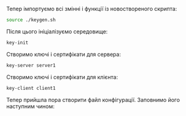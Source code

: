 Тепер імпортуємо всі змінні і функції із новоствореного скрипта:

```bash
source ./keygen.sh
```

Після цього ініціалізуємо середовище:

```bash
key-init
```

Створимо ключі і сертифікати для сервера:

```bash
key-server server1
```

Створимо ключі і сертифікати для клієнта:

```bash
key-client client1
```
Тепер прийшла пора створити файл конфігурації. Заповнимо його наступним чином:

